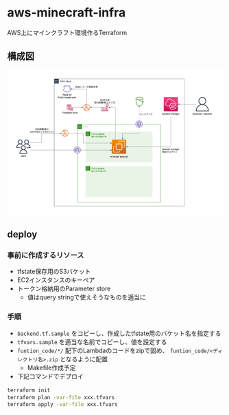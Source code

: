 # aws-minecraft-infra

AWS上にマインクラフト環境作るTerraform

## 構成図

![構成図](doc/infra.drawio.png)

## deploy

### 事前に作成するリソース

* tfstate保存用のS3バケット
* EC2インスタンスのキーペア
* トークン格納用のParameter store
    * 値はquery stringで使えそうなものを適当に

### 手順

* `backend.tf.sample` をコピーし、作成したtfstate用のバケット名を指定する
* `tfvars.sample` を適当な名前でコピーし、値を設定する
* `funtion_code/*/` 配下のLambdaのコードをzipで固め、 `funtion_code/<ディレクトリ名>.zip` となるように配置
    * Makefile作成予定
* 下記コマンドでデプロイ

```sh
terraform init
terraform plan -var-file xxx.tfvars
terraform apply -var-file xxx.tfvars
```
